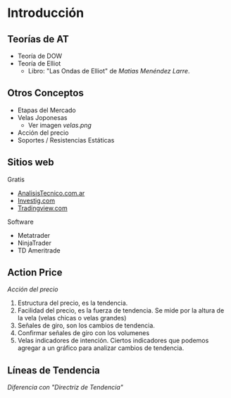 # Introducción

## Teorías de AT

- Teoría de DOW
- Teoría de Elliot
  - Libro: "Las Ondas de Elliot" de _Matias Menéndez Larre_.

## Otros Conceptos

- Etapas del Mercado
- Velas Joponesas
  - Ver imagen _velas.png_
- Acción del precio
- Soportes / Resistencias Estáticas

## Sitios web

Gratis

- [AnalisisTecnico.com.ar](https://www.analisistecnico.com.ar)
- [Investig.com](https://es.investig.com/charts/stocks-charts)
- [Tradingview.com](https://es.tradingview.com)

Software

- Metatrader
- NinjaTrader
- TD Ameritrade

## Action Price

_Acción del precio_

1. Estructura del precio, es la tendencia.
1. Facilidad del precio, es la fuerza de tendencia. Se mide por la altura de la vela (velas chicas o velas grandes)
1. Señales de giro, son los cambios de tendencia.
1. Confirmar señales de giro con los volumenes
1. Velas indicadores de intención. Ciertos indicadores que podemos agregar a un gráfico para analizar cambios de tendencia.

## Líneas de Tendencia

_Diferencia con "Directriz de Tendencia"_
